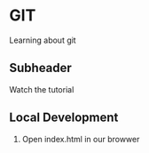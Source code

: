 # GIT
Learning about git

## Subheader

Watch the tutorial

## Local Development

1. Open index.html in our browwer